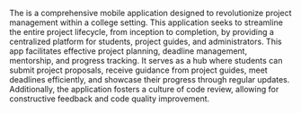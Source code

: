The is a comprehensive mobile application designed to revolutionize project management within a college setting. This application seeks to streamline the entire project lifecycle, from inception to completion, by providing a centralized platform for students, project guides, and administrators. This app facilitates effective project planning, deadline management, mentorship, and progress tracking. It serves as a hub where students can submit project proposals, receive guidance from project guides, meet deadlines efficiently, and showcase their progress through regular updates. Additionally, the application fosters a culture of code review, allowing for constructive feedback and code quality improvement.
